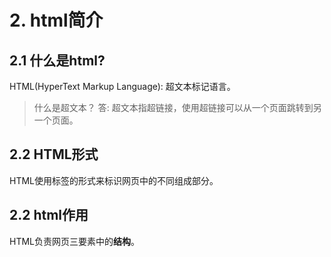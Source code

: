 # 2. html简介
## 2.1 什么是html?
HTML(HyperText Markup Language): 超文本标记语言。

> 什么是超文本？
> 答: 超文本指超链接，使用超链接可以从一个页面跳转到另一个页面。

## 2.2 HTML形式
HTML使用标签的形式来标识网页中的不同组成部分。


## 2.2 html作用
HTML负责网页三要素中的**结构**。
